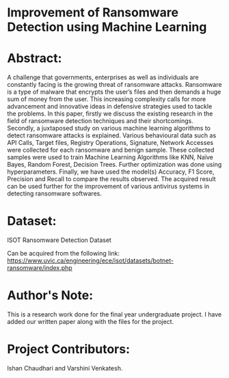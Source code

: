 # Improvement of Ransomware Detection using Machine Learning

# Abstract:
A challenge that governments, enterprises as well as individuals are constantly facing is the growing threat of ransomware attacks. Ransomware is a type of malware that encrypts the user’s files and then demands a huge sum of money from the user. This increasing complexity calls for more advancement and innovative ideas in defensive strategies used to tackle the problems. In this paper, firstly we discuss the existing research in the field of ransomware detection techniques and their shortcomings. Secondly, a juxtaposed study on various machine learning algorithms to detect ransomware attacks is explained. Various behavioural data such as API Calls, Target files, Registry Operations, Signature, Network Accesses were collected for each ransomware and benign sample. These collected samples were used to train Machine Learning Algorithms like KNN, Naïve Bayes, Random Forest, Decision Trees. Further optimization was done using hyperparameters. Finally, we have used the model(s) Accuracy, F1 Score, Precision and Recall to compare the results observed. The acquired result can be used further for the improvement of various antivirus systems in detecting ransomware softwares.


# Dataset:
ISOT Ransomware Detection Dataset

Can be acquired from the following link:
https://www.uvic.ca/engineering/ece/isot/datasets/botnet-ransomware/index.php


# Author's Note:
This is a research work done for the final year undergraduate project. I have added our written paper along with the files for the project.

# Project Contributors:
Ishan Chaudhari and Varshini Venkatesh.
